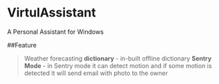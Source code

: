# VirtulAssistant
A Personal Assistant for Windows

##Feature
>Weather forecasting
>**dictionary** - in-built offline dictionary
>**Sentry Mode** - in Sentry mode it can detect motion and if some motion is detected it will send email with photo to the owner
>
